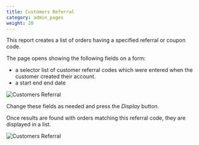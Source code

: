 ```yaml
---
title: Customers Referral 
category: admin_pages
weight: 20
---
```


This report creates a list of orders having a specified referral or coupon code.

The page opens showing the following fields on a form:

- a selector list of customer referral codes which were entered when the customer created their account. 
- a start end end date 

![Customers Referral](/images/customers_referral.png) 

Change these fields as needed and press the *Display* button. 

Once results are found with orders matching this referral code, they are displayed in a list. 

![Customers Referral](/images/customers_referral_result.png) 
